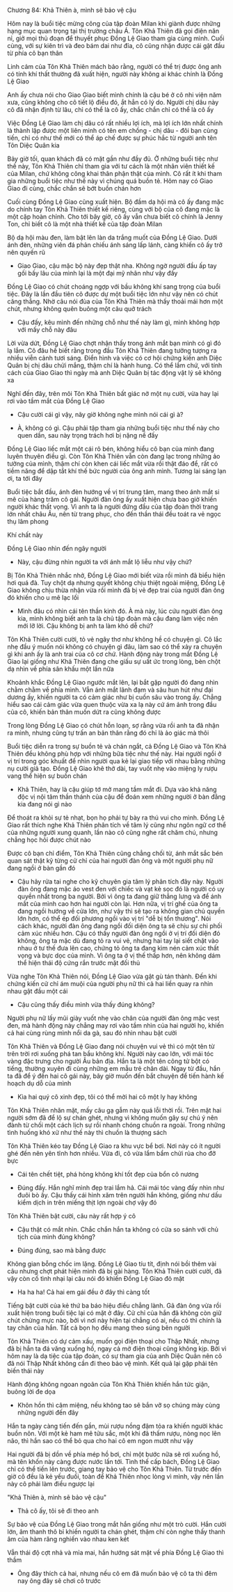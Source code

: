 




Chương 84: Khả Thiên à, mình sẽ bảo vệ cậu

Hôm nay là buổi tiệc mừng công của tập đoàn Milan khi giành được những hạng mục quan trọng tại thị trường châu Á. Tôn Khả Thiên đã gọi điện năn nỉ, giở mọi thủ đoạn để thuyết phục Đồng Lệ Giao tham gia cùng mình. Cuối cùng, với sự kiên trì và đeo bám dai như đỉa, cô cũng nhận được cái gật đầu từ phía cô bạn thân

Linh cảm của Tôn Khả Thiên mách bảo rằng, người có thể trị được ông anh có tính khí thất thường đã xuất hiện, người này không ai khác chính là Đồng Lệ Giao

Anh ấy chưa nói cho Giao Giao biết mình chính là cậu bé ở cô nhi viện năm xưa, cũng không cho cô tiết lộ điều đó, ắt hẳn có lý do. Người chị dâu này cô đã nhận định từ lâu, chỉ có thể là cô ấy, chắc chắn chỉ có thể là cô ấy

Việc Đồng Lệ Giao làm chị dâu có rất nhiều lợi ích, mà lợi ích lớn nhất chính là thành lập được một liên minh có tên em chồng - chị dâu - đôi bạn cùng tiến, chỉ có như thế mới có thể áp chế được sự phúc hắc từ người anh tên Tôn Diệc Quân kia

Bảy giờ tối, quan khách đã có mặt gần như đầy đủ. Ở những buổi tiệc như thế này, Tôn Khả Thiên chỉ tham gia với tư cách là một nhân viên thiết kế của Milan, chứ không công khai thân phận thật của mình. Cô rất ít khi tham gia những buổi tiệc như thế này vì chúng quá buồn tẻ. Hôm nay có Giao Giao đi cùng, chắc chắn sẽ bớt buồn chán hơn

Cuối cùng Đồng Lệ Giao cũng xuất hiện. Bộ đầm dạ hội mà cô ấy đang mặc do chính tay Tôn Khả Thiên thiết kế riêng, cùng với bộ của cô đang mặc là một cặp hoàn chỉnh. Cho tới bây giờ, cô ấy vẫn chưa biết cô chính là Jenny Ton, chỉ biết cô là một nhà thiết kế của tập đoàn Milan

Bộ dạ hội màu đen, làm bật lên làn da trắng muốt của Đồng Lệ Giao. Dưới ánh đèn, những viên đá phản chiếu ánh sáng lấp lánh, càng khiến cô ấy trở nên quyến rũ

- Giao Giao, cậu mặc bộ này đẹp thật nha. Không ngờ người đầu ấp tay gối bấy lâu của mình lại là một đại mỹ nhân như vậy đấy

Đồng Lệ Giao có chút choáng ngợp với bầu không khí sang trọng của buổi tiệc. Đây là lần đầu tiên cô được dự một buổi tiệc lớn như vậy nên có chút căng thẳng. Nhờ câu nói đùa của Tôn Khả Thiên mà thấy thoải mái hơn một chút, nhưng không quên buông một câu quở trách

- Cậu đấy, kêu mình đến những chỗ như thế này làm gì, mình không hợp với mấy chỗ này đâu

Lời vừa dứt, Đồng Lệ Giao chợt nhận thấy trong ánh mắt bạn mình có gì đó lạ lắm. Cô đâu hề biết rằng trong đầu Tôn Khả Thiên đang tưởng tượng ra nhiều viễn cảnh tươi sáng. Điển hình và việc có cơ hội chứng kiến anh Diệc Quân bị chị dâu chửi mắng, thậm chí là hành hung. Có thể lắm chứ, với tính cách của Giao Giao thì ngày mà anh Diệc Quân bị tác động vật lý sẽ không xa


Nghĩ đến đây, trên môi Tôn Khả Thiên bất giác nở một nụ cười, vừa hay lại rơi vào tầm mắt của Đồng Lệ Giao

- Cậu cười cái gì vậy, nãy giờ không nghe mình nói cái gì à?

- À, không có gì. Cậu phải tập tham gia những buổi tiệc như thế này cho quen dần, sau này trọng trách hơi bị nặng nề đấy

Đồng Lệ Giao liếc mắt một cái rõ bén, không hiểu cô bạn của mình đang luyên thuyên điều gì. Còn Tôn Khả Thiên vẫn còn đang lạc trong những ảo tưởng của mình, thậm chí còn khen cái liếc mắt vừa rồi thật đáo để, rất có tiềm năng để dập tắt khí thế bức người của ông anh mình. Tương lai sáng lạn ơi, ta tới đây

Buổi tiệc bắt đầu, ánh đèn hướng về vị trí trung tâm, mang theo ánh mắt si mê của hàng trăm cô gái. Người đàn ông ấy xuất hiện chưa bao giờ khiến người khác thất vọng. Vì anh ta là người đứng đầu của tập đoàn thời trang lớn nhất châu Âu, nên từ trang phục, cho đến thần thái đều toát ra vẻ ngọc thụ lâm phong

Khí chất này

Đồng Lệ Giao nhìn đến ngây người

- Này, cậu đừng nhìn người ta với ánh mắt lộ liễu như vậy chứ?

Bị Tôn Khả Thiên nhắc nhở, Đồng Lệ Giao mới biết vừa rồi mình đã biểu hiện hơi quá đà. Tuy chột dạ nhưng quyết không chịu thiệt ngoài miệng, Đồng Lệ Giao không chịu thừa nhận vừa rồi mình đã bị vẻ đẹp trai của người đàn ông đó khiến cho u mê lạc lối

- Mình đâu có nhìn cái tên thần kinh đó. À mà này, lúc cứu người đàn ông kia, mình không biết anh ta là chủ tập đoàn mà cậu đang làm việc nên mới lỡ lời. Cậu không bị anh ta làm khó dễ chứ?

Tôn Khả Thiên cười cười, tỏ vẻ ngây thơ như không hề có chuyện gì. Cô lắc nhẹ đầu ý muốn nói không có chuyện gì đâu, làm sao có thể xảy ra chuyện gì khi anh ấy là anh trai của cô cơ chứ. Hành động này trong mắt Đồng Lệ Giao lại giống như Khả Thiên đang che giấu sự uất ức trong lòng, bèn chột dạ nhìn về phía sân khấu một lần nữa

Khoảnh khắc Đồng Lệ Giao ngước mắt lên, lại bắt gặp người đó đang nhìn chằm chằm về phía mình. Vẫn ánh mắt lãnh đạm và sâu hun hút như đại dương ấy, khiến người ta có cảm giác như bị cuốn sâu vào trong ấy. Chẳng hiểu sao cái cảm giác vừa quen thuộc vừa xa lạ này cứ ám ảnh trong đầu của cô, khiến bản thân muốn dứt ra cũng không được

Trong lòng Đồng Lệ Giao có chút hỗn loạn, sợ rằng vừa rồi anh ta đã nhận ra mình, nhưng cũng tự trấn an bản thân rằng đó chỉ là ảo giác mà thôi

Buổi tiệc diễn ra trong sự buồn tẻ và chán ngắt, cả Đồng Lệ Giao và Tôn Khả Thiên đều không phù hợp với những bữa tiệc như thế này. Hai người ngồi ở vị trí trong góc khuất để nhìn người qua kẻ lại giao tiếp với nhau bằng những nụ cười giả tạo. Đồng Lệ Giao khẽ thở dài, tay vuốt nhẹ vào miệng ly rượu vang thể hiện sự buồn chán

- Khả Thiên, hay là cậu giúp tớ mở mang tầm mắt đi. Dựa vào khả năng độc vị nội tâm thần thánh của cậu để đoán xem những người ở bàn đằng kia đang nói gì nào

Để thoát ra khỏi sự tẻ nhạt, bọn họ phải tự bày ra thú vui cho mình. Đồng Lệ Giao rất thích nghe Khả Thiên phân tích về tâm lý cũng như ngôn ngữ cơ thể của những người xung quanh, lần nào cô cũng nghe rất chăm chú, nhưng chẳng học hỏi được chút nào


Được cô bạn chỉ điểm, Tôn Khả Thiên cũng chẳng chối từ, ánh mắt sắc bén quan sát thật kỹ từng cử chỉ của hai người đàn ông và một người phụ nữ đang ngồi ở bàn gần đó

- Cậu hãy rửa tai nghe cho kỹ chuyên gia tâm lý phân tích đây này. Người đàn ông đang mặc áo vest đen với chiếc và vạt kẻ sọc đó là người có uy quyền nhất trong ba người. Bởi vì ông ta đang giữ thẳng lưng và để ánh mắt của mình cao hơn hai người còn lại. Hơn nữa, vị trí ghế của ông ta đang ngồi hướng về cửa lớn, như vậy thì sẽ tạo ra không gian chủ quyền lớn hơn, có thể ép đối phương ngồi vào vị trí "dễ bị tổn thương". Nói cách khác, người đàn ông đang ngồi đối diện ông ta sẽ chịu sự chi phối cảm xúc nhiều hơn. Cậu có thấy người đàn ông ngồi ở vị trí đối diện đó không, ông ta mặc dù đang tỏ ra vui vẻ, nhưng hai tay lại siết chặt vào nhau ở tư thế đưa lên cao, chứng tỏ ông ta đang kìm nén cảm xúc thất vọng và bực dọc của mình. Vì ông ta ở vị thế thấp hơn, nên không dám thể hiện thái độ cứng rắn trước mặt đối thủ

Vừa nghe Tôn Khả Thiên nói, Đồng Lệ Giao vừa gật gù tán thành. Đến khi chứng kiến cử chỉ ám muội của người phụ nữ thì cả hai liền quay ra nhìn nhau gật đầu một cái

- Cậu cũng thấy điều mình vừa thấy đúng không?

Người phụ nữ lấy mũi giày vuốt nhẹ vào chân của người đàn ông mặc vest đen, mà hành động này chẳng may rơi vào tầm nhìn của hai người họ, khiến cả hai cùng rùng mình nổi da gà, sau đó nhìn nhau bật cười

Tôn Khả Thiên và Đồng Lệ Giao đang nói chuyện vui vẻ thì có một tên từ trên trời rơi xuống phá tan bầu không khí. Người này cao lớn, với mái tóc vàng đặc trưng cho người Âu bản địa. Hắn ta là một tên công tử bột có tiếng, thường xuyên đi cùng những em mẫu trẻ chân dài. Ngay từ đầu, hắn ta đã để ý đến hai cô gái này, bây giờ muốn đến bắt chuyện để tiến hành kế hoạch dụ dỗ của mình

- Kìa hai quý cô xinh đẹp, tôi có thể mời hai cô một ly hay không

Tôn Khả Thiên nhăn mặt, mấy câu gạ gẫm này quá lỗi thời rồi. Trên mặt hai người sớm đã để lộ sự chán ghét, nhưng vì không muốn gây sự chú ý nên đành từ chối một cách lịch sự rồi nhanh chóng chuồn ra ngoài. Trong những tình huống khó xử như thế này thì chuồn là thượng sách

Tôn Khả Thiên kéo tay Đồng Lệ Giao ra khu vực bể bơi. Nơi này có ít người ghé đến nên yên tĩnh hơn nhiều. Vừa đi, cô vừa lẩm bẩm chửi rủa cho đỡ bực

- Cái tên chết tiệt, phá hỏng không khí tốt đẹp của bổn cô nương

- Đúng đấy. Hắn nghĩ mình đẹp trai lắm hả. Cái mái tóc vàng đấy nhìn như đuôi bò ấy. Cậu thấy cái hình xăm trên người hắn không, giống như dấu kiểm dịch in trên miếng thịt lợn ngoài chợ vậy đó

Tôn Khả Thiên bật cười, câu này rất hợp ý cô

- Cậu thật có mắt nhìn. Chắc chắn hắn ta không có cửa so sánh với chủ tịch của mình đúng không?

- Đúng đúng, sao mà bằng được

Không gian bỗng chốc im lặng. Đồng Lệ Giao tíu tít, định nói bồi thêm vài câu nhưng chợt phát hiện mình đã bị gài hàng. Tôn Khả Thiên cười cười, đã vậy còn cố tình nhại lại câu nói đó khiến Đồng Lệ Giao đỏ mặt

- Ha ha ha! Cả hai em gái đều ở đây thì càng tốt


Tiếng bật cười của kẻ thứ ba báo hiệu điều chẳng lành. Gã đàn ông vừa rồi xuất hiện trong buổi tiệc lại có mặt ở đây. Cử chỉ của hắn đã không còn giữ chút chừng mực nào, bởi vì nơi này hiện tại chẳng có ai, nếu có thì chính là tay chân của hắn. Tất cả bọn họ đều mang theo súng bên người

Tôn Khả Thiên có dự cảm xấu, muốn gọi điện thoại cho Thập Nhất, nhưng đã bị hắn ta đá văng xuống hồ, ngay cả mở điện thoại cũng không kịp. Bởi vì hôm nay là dạ tiệc của tập đoàn, có sự tham gia của anh Diệc Quân nên cô đã nói Thập Nhất không cần đi theo bảo vệ mình. Kết quả lại gặp phải tên biến thái này

Hành động không ngoan ngoãn của Tôn Khả Thiên khiến hắn tức giận, buông lời đe dọa

- Khôn hồn thì câm miệng, nếu không tao sẽ bắn vỡ sọ chúng mày cùng những người đến đây

Hắn ta ngày càng tiến đến gần, mùi rượu nồng đậm tỏa ra khiến người khác buồn nôn. Với một kẻ ham mê tửu sắc, một khi đã thấm rượu, nòng nọc lên não, thì hắn sao có thể bỏ qua cho hai cô em ngon mướt như vậy

Hai người đã bị dồn về phía mép hồ bơi, chỉ một bước nữa sẽ rơi xuống hồ, mà tên khốn này càng được nước lấn tới. Tình thế cấp bách, Đồng Lệ Giao chỉ có thể tiến lên trước, giang tay bảo vệ cho Tôn Khả Thiên. Từ trước đến giờ cô đều là kẻ yếu đuối, toàn để Khả Thiên nhọc lòng vì mình, vậy nên lần này cô phải làm điều ngược lại

"Khả Thiên à, mình sẽ bảo vệ cậu"

- Thả cô ấy, tôi sẽ đi theo anh

Sự bảo vệ của Đồng Lệ Giao trong mắt hắn giống như một trò cười. Hắn cười lớn, âm thanh thô bỉ khiến người ta chán ghét, thậm chí còn nghe thấy thanh âm của hàm răng nghiến vào nhau ken két

Vẫn thái độ cợt nhả và mỉa mai, hắn hướng sát mặt về phía Đồng Lệ Giao thì thầm

- Ông đây thích cả hai, nhưng nếu cô em đã muốn bảo vệ cô ta thì đêm nay ông đây sẽ chơi cô trước




